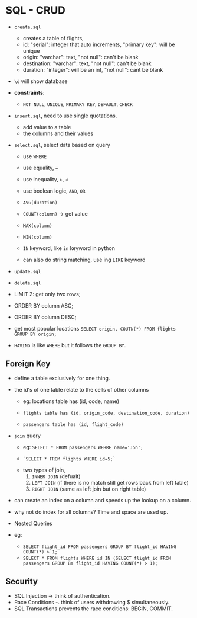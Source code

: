 # SQL - CRUD
- `create.sql`
  - creates a table of flights,
  - id: "serial": integer that auto increments, "primary key": will be unique
  - origin: "varchar": text, "not null": can't be blank
  - destination: "varchar": text, "not null": can't be blank
  - duration: "integer": will be an int, "not null": cant be blank
- `\d` will show database
- __constraints__:
  - `NOT NULL`,   `UNIQUE`,  `PRIMARY KEY`, `DEFAULT`, `CHECK`
  
- `insert.sql`, need to use single quotations.
  - add value to a table
  - the columns and their values
  
- `select.sql`, select data based on query
  - use  `WHERE`
  - use equality, `=`
  - use inequality, `>`, `<`
  - use boolean logic, `AND`, `OR`

  - `AVG(duration)`
  - `COUNT(column)` -> get value
  - `MAX(column)`
  - `MIN(column)`
  - `IN` keyword, like `in` keyword in python
  - can also do string matching, use ing `LIKE` keyword
  
- `update.sql`
- `delete.sql`

- LIMIT 2: get only two rows; 
- ORDER BY column ASC; 
- ORDER BY column DESC; 

- get most popular locations
`SELECT origin, COUTN(*) FROM flights GROUP BY origin;`
- `HAVING` is like `WHERE` but it follows the `GROUP BY`. 

## Foreign Key
- define a table exclusively for one thing. 
- the id's of one table relate to the cells of other columns
  - eg: locations table has (id, code, name)
  -     flights table has (id, origin_code, destination_code, duration)
  -     passengers table has (id, flight_code)
  
- `join` query
  - eg: `SELECT * FROM passengers WEHRE name='Jon';`
  -     `SELECT * FROM flights WHERE id=5;`
  
  - two types of join, 
    1. `INNER JOIN` (defualt)
    2. `LEFT JOIN` (if there is no match still get rows back from left table)
    3.   `RIGHT JOIN` (same as left join but on right table)
    
- can create an index on a column and speeds up the lookup on a column. 
- why not do index for all columns? Time and space are used up. 

- Nested Queries
- eg: 
  - `SELECT flight_id FROM passengers GROUP BY flight_id HAVING COUNT(*) > 1;`
  - `SELECT * FROM flights WHERE id IN (SELECT flight_id FROM passengers GROUP BY flight_id HAVING COUNT(*) > 1);`

## Security
- SQL Injection -> think of authentication.
- Race Conditions -. think of users withdrawing $ simultaneously.
- SQL Transactions prevents the race conditions: BEGIN, COMMIT. 